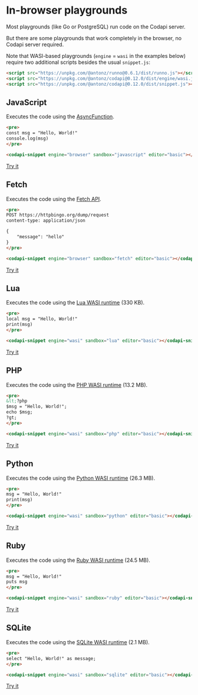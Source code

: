 # In-browser playgrounds

Most playgrounds (like Go or PostgreSQL) run code on the Codapi server.

But there are some playgrounds that work completely in the browser, no Codapi server required.

Note that WASI-based playgrounds (`engine` = `wasi` in the examples below) require two additional scripts besides the usual `snippet.js`:

```html
<script src="https://unpkg.com/@antonz/runno@0.6.1/dist/runno.js"></script>
<script src="https://unpkg.com/@antonz/codapi@0.12.0/dist/engine/wasi.js"></script>
<script src="https://unpkg.com/@antonz/codapi@0.12.0/dist/snippet.js"></script>
```

## JavaScript

Executes the code using the [AsyncFunction](https://developer.mozilla.org/en-US/docs/Web/JavaScript/Reference/Global_Objects/AsyncFunction).

```html
<pre>
const msg = "Hello, World!"
console.log(msg)
</pre>

<codapi-snippet engine="browser" sandbox="javascript" editor="basic"></codapi-snippet>
```

[Try it](https://codapi.org/javascript/)

## Fetch

Executes the code using the [Fetch API](https://developer.mozilla.org/en-US/docs/Web/API/Fetch_API).

```html
<pre>
POST https://httpbingo.org/dump/request
content-type: application/json

{
    "message": "hello"
}
</pre>

<codapi-snippet engine="browser" sandbox="fetch" editor="basic"></codapi-snippet>
```

[Try it](https://codapi.org/fetch/)

## Lua

Executes the code using the [Lua WASI runtime](https://github.com/nalgeon/lua-wasi) (330 KB).

```html
<pre>
local msg = "Hello, World!"
print(msg)
</pre>

<codapi-snippet engine="wasi" sandbox="lua" editor="basic"></codapi-snippet>
```

[Try it](https://codapi.org/lua-wasi/)

## PHP

Executes the code using the [PHP WASI runtime](https://github.com/nalgeon/php-wasi) (13.2 MB).

```html
<pre>
&lt;?php
$msg = "Hello, World!";
echo $msg;
?gt;
</pre>

<codapi-snippet engine="wasi" sandbox="php" editor="basic"></codapi-snippet>
```

[Try it](https://codapi.org/php-wasi/)

## Python

Executes the code using the [Python WASI runtime](https://github.com/nalgeon/python-wasi) (26.3 MB).

```html
<pre>
msg = "Hello, World!"
print(msg)
</pre>

<codapi-snippet engine="wasi" sandbox="python" editor="basic"></codapi-snippet>
```

[Try it](https://codapi.org/python-wasi/)

## Ruby

Executes the code using the [Ruby WASI runtime](https://github.com/nalgeon/ruby-wasi) (24.5 MB).

```html
<pre>
msg = "Hello, World!"
puts msg
</pre>

<codapi-snippet engine="wasi" sandbox="ruby" editor="basic"></codapi-snippet>
```

[Try it](https://codapi.org/ruby-wasi/)

## SQLite

Executes the code using the [SQLite WASI runtime](https://github.com/nalgeon/sqlite-wasi) (2.1 MB).

```html
<pre>
select "Hello, World!" as message;
</pre>

<codapi-snippet engine="wasi" sandbox="sqlite" editor="basic"></codapi-snippet>
```

[Try it](https://codapi.org/sqlite-wasi/)
